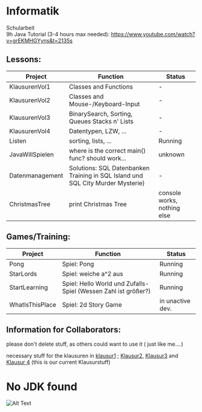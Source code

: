 # Informatik
Schularbeit <br />
9h Java Tutorial (3-4 hours max needed): https://www.youtube.com/watch?v=grEKMHGYyns&t=2135s

## Lessons:
| Project  | Function | Status |
| ------------- | ------------- | ------------- |
| KlausurenVol1 | Classes and Functions | - |
| KlausurenVol2 | Classes and Mouse-/Keyboard-Input | - |
| KlausurenVol3 | BinarySearch, Sorting, Queues Stacks n' Lists | - |
| KlausurenVol4 | Datentypen, LZW, ... | - |
| Listen | sorting, lists, ... | Running |
| JavaWillSpielen | where is the correct main() func? should work... | unknown |
| Datenmanagement | Solutions: SQL Datenbanken Training in SQL Island und SQL City Murder Mysterie) | - |
| ChristmasTree | print Christmas Tree | console works, nothing else |

## Games/Training:
| Project  | Function | Status |
| ------------- | ------------- | ------------- |
| Pong | Spiel: Pong | Running |
| StarLords | Spiel: weiche a^2 aus | Running |
| StartLearning | Spiel: Hello World und Zufalls-Spiel (Wessen Zahl ist größer?)  | Running |
| WhatIsThisPlace | Spiel: 2d Story Game | in unactive dev. |

## Information for Collaborators:
please don't delete stuff, as others could want to use it ( just like me....)

necessary stuff for the klausuren in [klausur1](https://github.com/Escape9002/Informatik/tree/main/KlausurVol1) ; [Klausur2](https://github.com/Escape9002/Informatik/tree/main/KlausurVol2), [Klausur3](https://github.com/Escape9002/Informatik/tree/main/KlausurVol3) and [Klausur 4](https://github.com/Escape9002/Informatik/tree/main/KlausurVol4) (this is our current Klausurstuff)

# No JDK found
![Alt Text](https://media3.giphy.com/media/xL5WGnWbeTQuA/giphy.gif)
